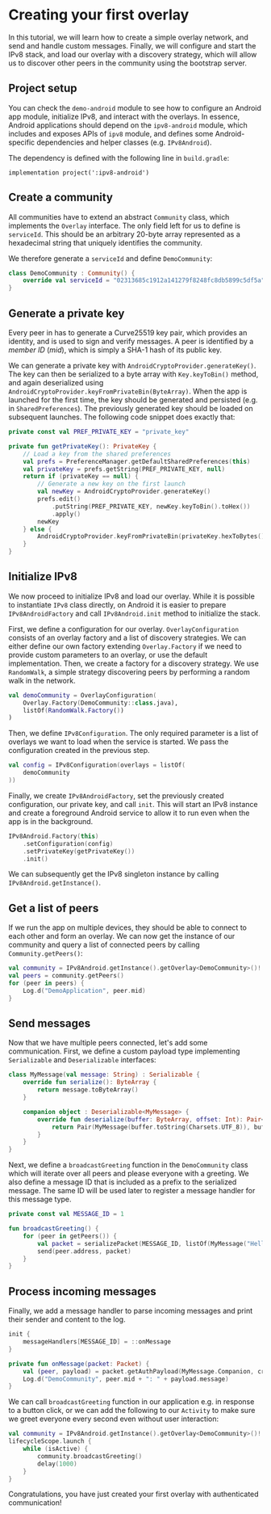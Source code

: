 # Creating your first overlay

In this tutorial, we will learn how to create a simple overlay network, and send and handle custom messages. Finally, we will configure and start the IPv8 stack, and load our overlay with a discovery strategy, which will allow us to discover other peers in the community using the bootstrap server.

## Project setup

You can check the `demo-android` module to see how to configure an Android app module, initialize IPv8, and interact with the overlays. In essence, Android applications should depend on the `ipv8-android` module, which includes and exposes APIs of `ipv8` module, and defines some Android-specific dependencies and helper classes (e.g. `IPv8Android`).

The dependency is defined with the following line in `build.gradle`:

```
implementation project(':ipv8-android')
```

## Create a community

All communities have to extend an abstract `Community` class, which implements the `Overlay` interface. The only field left for us to define is `serviceId`. This should be an arbitrary 20-byte array represented as a hexadecimal string that uniquely identifies the community.

We therefore generate a `serviceId` and define `DemoCommunity`:

```kotlin
class DemoCommunity : Community() {
    override val serviceId = "02313685c1912a141279f8248fc8db5899c5df5a"
}
```

## Generate a private key

Every peer in has to generate a Curve25519 key pair, which provides an identity, and is used to sign and verify messages. A peer is identified by a *member ID* (*mid*), which is simply a SHA-1 hash of its public key.

We can generate a private key with `AndroidCryptoProvider.generateKey()`. The key can then be serialized to a byte array with `Key.keyToBin()` method, and again deserialized using `AndroidCryptoProvider.keyFromPrivateBin(ByteArray)`. When the app is launched for the first time, the key should be generated and persisted (e.g. in `SharedPreferences`). The previously generated key should be loaded on subsequent launches. The following code snippet does exactly that:

```kotlin
private const val PREF_PRIVATE_KEY = "private_key"

private fun getPrivateKey(): PrivateKey {
    // Load a key from the shared preferences
    val prefs = PreferenceManager.getDefaultSharedPreferences(this)
    val privateKey = prefs.getString(PREF_PRIVATE_KEY, null)
    return if (privateKey == null) {
        // Generate a new key on the first launch
        val newKey = AndroidCryptoProvider.generateKey()
        prefs.edit()
            .putString(PREF_PRIVATE_KEY, newKey.keyToBin().toHex())
            .apply()
        newKey
    } else {
        AndroidCryptoProvider.keyFromPrivateBin(privateKey.hexToBytes())
    }
}
```

## Initialize IPv8

We now proceed to initialize IPv8 and load our overlay. While it is possible to instantiate `IPv8` class directly, on Android it is easier to prepare `IPv8AndroidFactory` and call `IPv8Android.init` method to initialize the stack.

First, we define a configuration for our overlay. `OverlayConfiguration` consists of an overlay factory and a list of discovery strategies. We can either define our own factory extending `Overlay.Factory` if we need to provide custom parameters to an overlay, or use the default implementation. Then, we create a factory for a discovery strategy. We use `RandomWalk`, a simple strategy discovering peers by performing a random walk in the network.

```kotlin
val demoCommunity = OverlayConfiguration(
    Overlay.Factory(DemoCommunity::class.java),
    listOf(RandomWalk.Factory())
)
```

Then, we define `IPv8Configuration`. The only required parameter is a list of overlays we want to load when the service is started. We pass the configuration created in the previous step.

```kotlin
val config = IPv8Configuration(overlays = listOf(
    demoCommunity
))
```

Finally, we create `IPv8AndroidFactory`, set the previously created configuration, our private key, and call `init`. This will start an IPv8 instance and create a foreground Android service to allow it to run even when the app is in the background.

```kotlin
IPv8Android.Factory(this)
    .setConfiguration(config)
    .setPrivateKey(getPrivateKey())
    .init()
```

We can subsequently get the IPv8 singleton instance by calling `IPv8Android.getInstance()`.

## Get a list of peers

If we run the app on multiple devices, they should be able to connect to each other and form an overlay. We can now get the instance of our community and query a list of connected peers by calling `Community.getPeers()`:

```kotlin
val community = IPv8Android.getInstance().getOverlay<DemoCommunity>()!!
val peers = community.getPeers()
for (peer in peers) {
    Log.d("DemoApplication", peer.mid)
}
```

## Send messages

Now that we have multiple peers connected, let's add some communication. First, we define a custom payload type implementing `Serializable` and `Deserializable` interfaces:

```kotlin
class MyMessage(val message: String) : Serializable {
    override fun serialize(): ByteArray {
        return message.toByteArray()
    }

    companion object : Deserializable<MyMessage> {
        override fun deserialize(buffer: ByteArray, offset: Int): Pair<MyMessage, Int> {
            return Pair(MyMessage(buffer.toString(Charsets.UTF_8)), buffer.size)
        }
    }
}
```

Next, we define a `broadcastGreeting` function in the `DemoCommunity` class which will iterate over all peers and please everyone with a greeting. We also define a message ID that is included as a prefix to the serialized message. The same ID will be used later to register a message handler for this message type.

```kotlin
private const val MESSAGE_ID = 1

fun broadcastGreeting() {
    for (peer in getPeers()) {
        val packet = serializePacket(MESSAGE_ID, listOf(MyMessage("Hello!")))
        send(peer.address, packet)
    }
}
```

## Process incoming messages

Finally, we add a message handler to parse incoming messages and print their sender and content to the log.

```kotlin
init {
    messageHandlers[MESSAGE_ID] = ::onMessage
}

private fun onMessage(packet: Packet) {
    val (peer, payload) = packet.getAuthPayload(MyMessage.Companion, cryptoProvider)
    Log.d("DemoCommunity", peer.mid + ": " + payload.message)
}
```

We can call `broadcastGreeting` function in our application e.g. in response to a button click, or we can add the following to our `Activity` to make sure we greet everyone every second even without user interaction:

```kotlin
val community = IPv8Android.getInstance().getOverlay<DemoCommunity>()!!
lifecycleScope.launch {
    while (isActive) {
        community.broadcastGreeting()
        delay(1000)
    }
}
```

Congratulations, you have just created your first overlay with authenticated communication!
